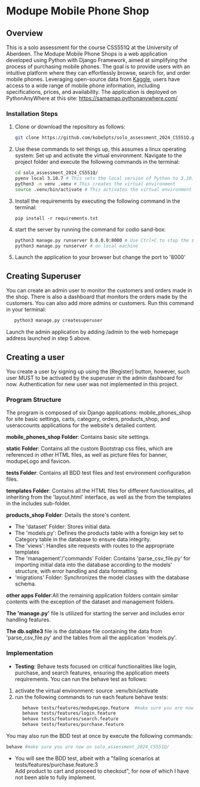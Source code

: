 # Modupe Mobile Phone Shop
## Overview
This is a solo assessment for the course CSS551Q at the University of Aberdeen.
The Modupe Mobile Phone Shops is a web application developed using Python with Django Framework, aimed at 
simplifying the process of purchasing mobile phones. The goal is to provide users with an intuitive 
platform where they can effortlessly browse, search for, and order mobile phones. Leveraging open-source data 
from [Kaggle](https://www.kaggle.com/datasets), users have access to a wide range of mobile phone information, including specifications, 
prices, and availability.
The application is deployed on PythonAnyWhere at this site:  <https://samamao.pythonanywhere.com/>

### Installation Steps
   1. Clone or download the repository as follows:
      ``` bash
      git clone https://github.com/kobe5pts/solo_assessment_2024_CS551Q.git
      ```
   2. Use these commands to set things up, this assumes a linux operating system:
      Set up and activate the virtual environment. Navigate to the project folder and execute the following commands in the terminal:
         ``` bash
         cd solo_assessment_2024_CS551Q/
         pyenv local 3.10.7 # This sets the local version of Python to 3.10.7 (Optional)
         python3 -m venv .venv # This creates the virtual environment
         source .venv/bin/activate # This activates the virtual environment

         ```

   3. Install the requirements by executing the following command in the terminal:
         ```
         pip install -r requirements.txt
         ```
   4. start the server by running the command for codio sand-box:
         ```bash
         python3 manage.py runserver 0.0.0.0:8000 # Use Ctrl+C to stop the server.
         python3 manage.py runserver # on local machine
         ```
   5. Launch the application to your browser but change the port to  '8000'    

## Creating Superuser
   You can create an admin user to monitor the customers and orders made in the shop. 
   There is also a dashboard that monitors the orders made by the customers. You can also add more admins or customers. 
   Run this command in your terminal:
```bash
   python3 manage.py createsuperuser
```
   Launch the admin application by adding   /admin   to the web homepage address launched in step 5 above.
## Creating a user
   You create a user by signing up using the [Register] button, however, such user MUST to be activated by the superuser in the
   admin dashboard for now. Authentication for new user was not implemented in this project.
### Program Structure
The program is composed of six Django applications: mobile_phones_shop for site basic settings, carts, category, orders, products_shop, and useraccounts applications for the website's detailed content.

**mobile_phones_shop Folder**: Contains basic site settings.

**static Folder**: Contains all the custom Bootstrap css files, which are referenced in other HTML files, as well as picture files for banner, modupeLogo and favicon.

**tests Folder**: Contains all BDD test files and test environment configuration files. 

**templates Folder**: Contains all the HTML files for different functionalities, all inheriting from the 'layout.html' interface, as well as the from the templates in the includes sub-folder.

**products_shop Folder**: Details the store's content.
* The 'dataset' Folder: Stores initial data.
* The 'models.py': Defines the products table with a foreign key set to Category table in the database to ensure data integrity.
* The 'views': Handles site requests with routes to the appropriate templates
* The 'management'/'commands' Folder: Contains 'parse_csv_file.py' for importing initial data into the database according to the models' structure, with error handling and data formatting.
* 'migrations' Folder: Synchronizes the model classes with the database schema. 

**other apps Folder**:All the remaining application folders contain similar contents with the exception of the dataset and management folders.

**The 'manage.py'** file is utilized for starting the server and includes error handling features.

**The db.sqlite3** file is the database file containing the data from 'parse_csv_file.py' and the tables from all the application 'models.py'.


### Implementation
- **Testing**: Behave tests focused on critical functionalities like login, purchase, and search features, 
ensuring the application meets requirements. You can run the behave test as follows:
1. activate the virtual environment: source .venv/bin/activate
2. run the following commands to run each feature behave tests:
```bash
      behave tests/features/modupeLogo.feature  #make sure you are now on solo_assessment_2024_CS551Q/
      behave tests/features/login.feature
      behave tests/features/search.feature
      behave tests/features/purchase.feature  
```      
You may also run the BDD test at once by execute the following commands:

```bash
behave #make sure you are now on solo_assessment_2024_CS551Q/
```
* You will see the BDD test, albeit with a "failing scenarios at tests/features/purchase.feature:3  
Add product to cart and proceed to checkout", for now of which I have not been able to fully implement.
